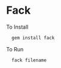 Fack
================
To Install
```bash
  gem install fack
```

To Run
```bash
  fack filename
```
